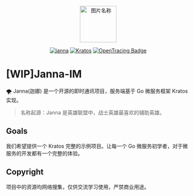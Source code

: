 <p align="center">
<img src="https://img-blog.csdnimg.cn/dfa5dd5b7c4f459786e461953a5eb3d3.png" width = "100" height = "100" alt="图片名称" align=center />
</p>

<p align="center">
  <a href="https://github.com/guowei-gong/Janna-IM" target="_blank"><img alt="janna" src="https://img.shields.io/badge/build-passing-green?style=flat&logo=github" /></a>
  <a href="https://go-kratos.dev/" target="_blank"><img alt="Kratos" src="https://img.shields.io/badge/kratos-2.0-00A2D8?style=flat&logo=bilibili" /></a>
  <a href="http://opentracing.io"  target="_blank"><img alt="OpenTracing Badge" src="https://img.shields.io/badge/OpenTracing-enabled-blue.svg" /></a>
</p>


# [WIP]Janna-IM
🌪 Janna(迦娜) 是一个开源的即时通讯项目，服务端基于 Go 微服务框架 Kratos 实现。

> 名称起源：Janna 是英雄联盟中，战士英雄最喜欢的辅助英雄。

## Goals
我们希望提供一个 Kratos 完整的示例项目。让每一个 Go 微服务初学者，对于微服务的开发都有一个完整的体验。

## Copyright
项目中的资源均网络搜集，仅供交流学习使用，严禁商业用途。
